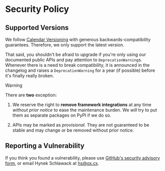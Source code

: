 # Security Policy

## Supported Versions

We follow [Calendar Versioning](https://calver.org) with generous backwards-compatibility guarantees.
Therefore, we only support the latest version.

That said, you shouldn't be afraid to upgrade if you're only using our documented public APIs and pay attention to `DeprecationWarning`s.
Whenever there is a need to break compatibility, it is announced in the changelog and raises a `DeprecationWarning` for a year (if possible) before it's finally really broken.

> [!WARNING]
> There are **two** exception:
>
> 1. We reserve the right to **remove framework integrations** at any time *without prior notice* to ease the maintenance burden.
>    We *will* try to put them as separate packages on PyPI if we do so.
>
> 2. APIs may be marked as *provisional*.
>    They are not guaranteed to be stable and may change or be removed without prior notice.


## Reporting a Vulnerability

If you think you found a vulnerability, please use [GitHub's security advisory form](https://github.com/hynek/svcs/security/advisories/new), or email Hynek Schlawack at <hs@ox.cx>.
